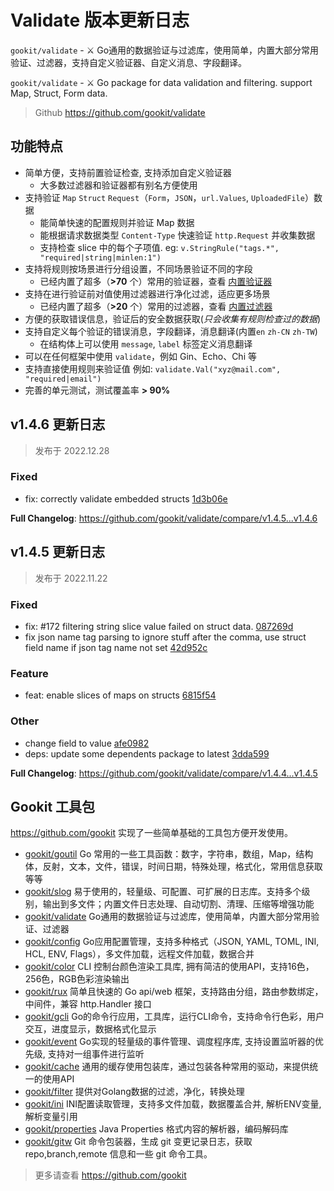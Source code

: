 # Validate 版本更新日志

 `gookit/validate` - ⚔ Go通用的数据验证与过滤库，使用简单，内置大部分常用验证、过滤器，支持自定义验证器、自定义消息、字段翻译。

 `gookit/validate` - ⚔ Go package for data validation and filtering. support Map, Struct, Form data.

> Github https://github.com/gookit/validate

## 功能特点

- 简单方便，支持前置验证检查, 支持添加自定义验证器
  - 大多数过滤器和验证器都有别名方便使用
- 支持验证 `Map` `Struct` `Request`（`Form`，`JSON`，`url.Values`, `UploadedFile`）数据
  - 能简单快速的配置规则并验证 Map 数据
  - 能根据请求数据类型 `Content-Type` 快速验证 `http.Request` 并收集数据
  - 支持检查 slice 中的每个子项值. eg: `v.StringRule("tags.*", "required|string|minlen:1")`
- 支持将规则按场景进行分组设置，不同场景验证不同的字段
  - 已经内置了超多（**>70** 个）常用的验证器，查看 [内置验证器](https://github.com/gookit/validate/blob/master/README.zh-CN.md#built-in-validators)
- 支持在进行验证前对值使用过滤器进行净化过滤，适应更多场景
  - 已经内置了超多（**>20** 个）常用的过滤器，查看 [内置过滤器](https://github.com/gookit/validate/blob/master/README.zh-CN.md#built-in-filters)
- 方便的获取错误信息，验证后的安全数据获取(_只会收集有规则检查过的数据_)
- 支持自定义每个验证的错误消息，字段翻译，消息翻译(内置`en` `zh-CN` `zh-TW`)
  - 在结构体上可以使用 `message`, `label` 标签定义消息翻译
- 可以在任何框架中使用 `validate`，例如 Gin、Echo、Chi 等
- 支持直接使用规则来验证值 例如: `validate.Val("xyz@mail.com", "required|email")`
- 完善的单元测试，测试覆盖率 **> 90%**

## v1.4.6 更新日志

> 发布于 2022.12.28

### Fixed

- fix: correctly validate embedded structs [1d3b06e](https://github.com/gookit/validate/commit/1d3b06eabfe7b6ef40c7ce5667316a9b13279fcf)

**Full Changelog**: https://github.com/gookit/validate/compare/v1.4.5...v1.4.6

## v1.4.5 更新日志

> 发布于 2022.11.22

### Fixed

- fix: #172 filtering string slice value failed on struct data. [087269d](https://github.com/gookit/validate/commit/087269de6d8753d49230016945ba73e92e3bc42b)
- fix json name tag parsing to ignore stuff after the comma, use struct field name if json tag name not set [42d952c](https://github.com/gookit/validate/commit/42d952c72d3defee5dfb8a94f11cfe5b0466b2cd)

### Feature

- feat: enable slices of maps on structs [6815f54](https://github.com/gookit/validate/commit/6815f548cc050376118c5e9512f8fd6b06aefed6)

### Other

- change field to value [afe0982](https://github.com/gookit/validate/commit/afe0982e7961c22cbf370769bca6fa3edefd0ff9)
- deps: update some dependents package to latest [3dda599](https://github.com/gookit/validate/commit/3dda5996b75ebd6bfd1bfcdfb12f108af3c2060f)

**Full Changelog**: https://github.com/gookit/validate/compare/v1.4.4...v1.4.5

## Gookit 工具包

https://github.com/gookit 实现了一些简单基础的工具包方便开发使用。

- [gookit/goutil](https://github.com/gookit/goutil) Go 常用的一些工具函数：数字，字符串，数组，Map，结构体，反射，文本，文件，错误，时间日期，特殊处理，格式化，常用信息获取等等
- [gookit/slog](https://github.com/gookit/slog) 易于使用的，轻量级、可配置、可扩展的日志库。支持多个级别，输出到多文件；内置文件日志处理、自动切割、清理、压缩等增强功能
- [gookit/validate](https://github.com/gookit/validate) Go通用的数据验证与过滤库，使用简单，内置大部分常用验证、过滤器
- [gookit/config](https://github.com/gookit/config) Go应用配置管理，支持多种格式（JSON, YAML, TOML, INI, HCL, ENV, Flags），多文件加载，远程文件加载，数据合并
- [gookit/color](https://github.com/gookit/color) CLI 控制台颜色渲染工具库, 拥有简洁的使用API，支持16色，256色，RGB色彩渲染输出
- [gookit/rux](https://github.com/gookit/rux) 简单且快速的 Go api/web 框架，支持路由分组，路由参数绑定，中间件，兼容 http.Handler 接口
- [gookit/gcli](https://github.com/gookit/gcli) Go的命令行应用，工具库，运行CLI命令，支持命令行色彩，用户交互，进度显示，数据格式化显示
- [gookit/event](https://github.com/gookit/event) Go实现的轻量级的事件管理、调度程序库, 支持设置监听器的优先级, 支持对一组事件进行监听
- [gookit/cache](https://github.com/gookit/cache) 通用的缓存使用包装库，通过包装各种常用的驱动，来提供统一的使用API
- [gookit/filter](https://github.com/gookit/filter) 提供对Golang数据的过滤，净化，转换处理
- [gookit/ini](https://github.com/gookit/ini) INI配置读取管理，支持多文件加载，数据覆盖合并, 解析ENV变量, 解析变量引用
- [gookit/properties](https://github.com/gookit/properties) Java Properties 格式内容的解析器，编码解码库
- [gookit/gitw](https://github.com/gookit/gitw) Git 命令包装器，生成 git 变更记录日志，获取 repo,branch,remote 信息和一些 git 命令工具。

> 更多请查看 https://github.com/gookit
